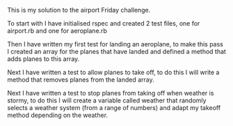 This is my solution to the airport Friday challenge.

To start with I have initialised rspec and created 2 test files, one for airport.rb and one for aeroplane.rb

Then I have written my first test for landing an aeroplane, to make this pass I created an array for the planes that have landed and defined a method that adds planes to this array.

Next I have written a test to allow planes to take off, to do this I will write a method that removes planes from the landed array.

Next I have written a test to stop planes from taking off when weather is stormy, to do this I will create a variable called weather that randomly selects a weather system (from a range of numbers) and adapt my takeoff method depending on the weather.